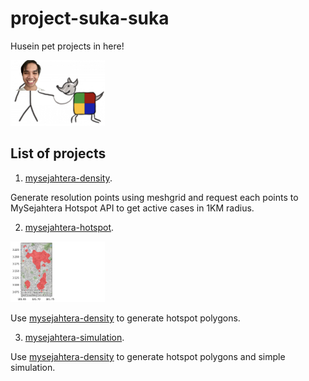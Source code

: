 # project-suka-suka

Husein pet projects in here!

<img alt="logo" width="30%" src="husein-pet.png">

## List of projects

1. [mysejahtera-density](mysejahtera-density).

Generate resolution points using meshgrid and request each points to MySejahtera Hotspot API to get active cases in 1KM radius.

2. [mysejahtera-hotspot](mysejahtera-hotspot).

<img alt="logo" width="30%" src="mysejahtera-hotspot/red.png">

Use [mysejahtera-density](mysejahtera-density) to generate hotspot polygons.

3. [mysejahtera-simulation](mysejahtera-simulation).

Use [mysejahtera-density](mysejahtera-density) to generate hotspot polygons and simple simulation.